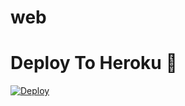# web

# Deploy To Heroku 🚀
[![Deploy](https://www.herokucdn.com/deploy/button.svg)](https://heroku.com/deploy?template=https://github.com/AKGV1/web)

